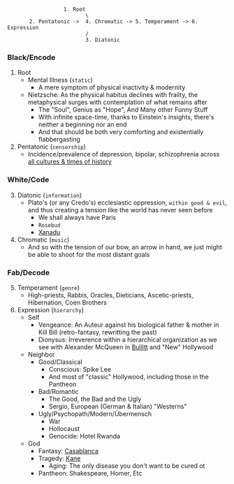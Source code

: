  
                      1. Root 
                             \
           2. Pentatonic ->  4. Chromatic -> 5. Temperament -> 6. Expression
                             /
                             3. Diatonic


### Black/Encode
   1. Root
      - Mental Illness (`static`)
         - A mere symptom of physical inactivity & modernity 
      - Nietzsche: As the physical habitus declines with frailty, the metaphysical surges with contemplation of what remains after
         - The "Soul", Genius as "Hope", And Many other Funny Stuff
         - With infinite space-time, thanks to Einstein's insights, there's neither a beginning nor an end
         - And that should be both very comforting and existentially flabbergasting
   2. Pentatonic (`censorship`)
      - Incidence/prevalence of depression, bipolar, schizophrenia across [all cultures & times of history](https://www.ncbi.nlm.nih.gov/pmc/articles/PMC1282254/)
### White/Code
   3. Diatonic (`information`)
      - Plato's (or any Credo's) ecclesiastic oppression, `within good & evil`, and thus creating a tension like the world has never seen before
         - We shall always have Paris
         - `Rosebud`
         - [Xanadu](https://en.wikipedia.org/wiki/Kubla_Khan)
   4. Chromatic (`music`)
      - And so with the tension of our bow, an arrow in hand, we just might be able to shoot for the most distant goals
### Fab/Decode
   5. Temperament (`genre`)
      - High-priests, Rabbis, Oracles, Dieticians, Ascetic-priests, Hibernation, Coen Brothers
   6. Expression (`hierarchy`)
      - Self
         - Vengeance: An Auteur against his biological father & mother in Kill Bill (retro-fantasy, rewritting the past)
         - Dionysus: Irreverence within a hierarchical organization as we see with Alexander McQueen in [Bullitt](https://en.wikipedia.org/wiki/Bullitt) and "New" Hollywood
      - Neighbor
         - Good/Classical
            - Conscious: Spike Lee
            - And most of "classic" Hollywood, including those in the Pantheon 
         - Bad/Romantic
            - The Good, the Bad and the Ugly
            - Sergio, European (German & Italian) "Westerns" 
         - Ugly/Psychopath/Modern/Übermensch
            - War
            - Hollocaust
            - Genocide: Hotel Rwanda  
      - God
         - Fantasy: [Casablanca](https://en.wikipedia.org/wiki/Casablanca_(film))
         - Tragedy: [Kane](https://en.wikipedia.org/wiki/Citizen_Kane)
            - Aging: The only disease you don't want to be cured ot 
         - Pantheon: Shakespeare, Homer, Etc
